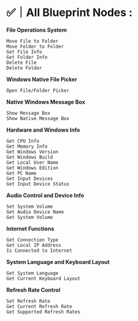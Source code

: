 # ✅｜All Blueprint Nodes :

**File Operations System**

    Move File to Folder
    Move Folder to Folder
    Get File Info
    Get Folder Info
    Delete File
    Delete Folder

**Windows Native File Picker**

    Open File/Folder Picker

**Native Windows Message Box**

    Show Message Box
    Show Native Message Box

**Hardware and Windows Info**

    Get CPU Info
    Get Memory Info
    Get Windows Version
    Get Windows Build
    Get Local User Name
    Get Windows Edition
    Get PC Name
    Get Input Devices
    Get Input Device Status

**Audio Control and Device Info**

    Set System Volume
    Get Audio Device Name
    Get System Volume

**Internet Functions**

    Get Connection Type
    Get Local IP Address
    Is Connected to Internet

**System Language and Keyboard Layout**

    Get System Language
    Get Current Keyboard Layout

**Refresh Rate Control**

    Set Refresh Rate
    Get Current Refresh Rate
    Get Supported Refresh Rates
